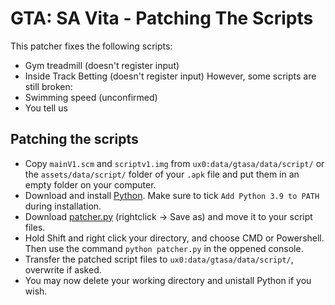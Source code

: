 # GTA: SA Vita - Patching The Scripts

This patcher fixes the following scripts:
- Gym treadmill (doesn't register input)
- Inside Track Betting (doesn't register input)
However, some scripts are still broken:
- Swimming speed (unconfirmed)
- You tell us

## Patching the scripts

- Copy `mainV1.scm` and `scriptv1.img` from `ux0:data/gtasa/data/script/` or the `assets/data/script/` folder of your `.apk` file and put them in an empty folder on your computer.
- Download and install [Python](https://www.python.org/downloads/). Make sure to tick `Add Python 3.9 to PATH` during installation.
- Download [patcher.py](https://raw.githubusercontent.com/TheOfficialFloW/gtasa_vita/master/scripts/patcher.py) (rightclick -> Save as) and move it to your script files.
- Hold Shift and right click your directory, and choose CMD or Powershell. Then use the command `python patcher.py` in the oppened console.
- Transfer the patched script files to `ux0:data/gtasa/data/script/`, overwrite if asked.
- You may now delete your working directory and unistall Python if you wish.